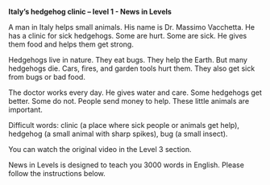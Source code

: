 <p><strong>Italy’s hedgehog clinic – level 1 - News in Levels</strong></p>
<p>A man in Italy helps small animals. His name is Dr. Massimo Vacchetta. He has a clinic for sick hedgehogs. Some are hurt. Some are sick. He gives them food and helps them get strong.</p>
<p>Hedgehogs live in nature. They eat bugs. They help the Earth. But many hedgehogs die. Cars, fires, and garden tools hurt them. They also get sick from bugs or bad food.</p>
<p>The doctor works every day. He gives water and care. Some hedgehogs get better. Some do not. People send money to help. These little animals are important.</p>
<p>Difficult words: clinic (a place where sick people or animals get help), hedgehog (a small animal with sharp spikes), bug (a small insect).</p>
<p>You can watch the original video in the Level 3 section.</p>
<p>News in Levels is designed to teach you 3000 words in English. Please follow the instructions
below.</p>